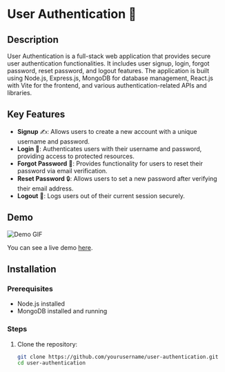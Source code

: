 # User Authentication 🔐

## Description
User Authentication is a full-stack web application that provides secure user authentication functionalities. It includes user signup, login, forgot password, reset password, and logout features. The application is built using Node.js, Express.js, MongoDB for database management, React.js with Vite for the frontend, and various authentication-related APIs and libraries.

## Key Features
- **Signup** ✍️: Allows users to create a new account with a unique username and password.
- **Login** 🔑: Authenticates users with their username and password, providing access to protected resources.
- **Forgot Password** 📧: Provides functionality for users to reset their password via email verification.
- **Reset Password** 🔒: Allows users to set a new password after verifying their email address.
- **Logout** 🚪: Logs users out of their current session securely.

## Demo
![Demo GIF](path/to/demo.gif)

You can see a live demo [here](https://example.com).

## Installation
### Prerequisites
- Node.js installed
- MongoDB installed and running

### Steps
1. Clone the repository:
   ```bash
   git clone https://github.com/yourusername/user-authentication.git
   cd user-authentication
